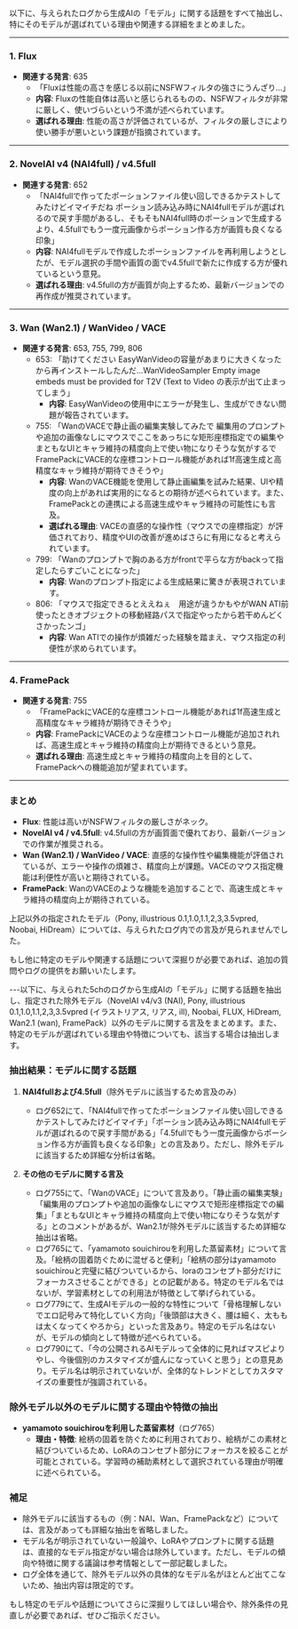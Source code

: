 以下に、与えられたログから生成AIの「モデル」に関する話題をすべて抽出し、特にそのモデルが選ばれている理由や関連する詳細をまとめました。

---

### 1. **Flux**
- **関連する発言**: 635
  - 「Fluxは性能の高さを感じる以前にNSFWフィルタの強さにうんざり…」
  - **内容**: Fluxの性能自体は高いと感じられるものの、NSFWフィルタが非常に厳しく、使いづらいという不満が述べられています。
  - **選ばれる理由**: 性能の高さが評価されているが、フィルタの厳しさにより使い勝手が悪いという課題が指摘されています。

---

### 2. **NovelAI v4 (NAI4full) / v4.5full**
- **関連する発言**: 652
  - 「NAI4fullで作ってたポーションファイル使い回しできるかテストしてみたけどイマイチだね ポーション読み込み時にNAI4fullモデルが選ばれるので戻す手間があるし、そもそもNAI4full時のポーションで生成するより、4.5fullでもう一度元画像からポーション作る方が画質も良くなる印象」
  - **内容**: NAI4fullモデルで作成したポーションファイルを再利用しようとしたが、モデル選択の手間や画質の面でv4.5fullで新たに作成する方が優れているという意見。
  - **選ばれる理由**: v4.5fullの方が画質が向上するため、最新バージョンでの再作成が推奨されています。

---

### 3. **Wan (Wan2.1) / WanVideo / VACE**
- **関連する発言**: 653, 755, 799, 806
  - 653: 「助けてください EasyWanVideoの容量があまりに大きくなったから再インストールしたんだ…WanVideoSampler Empty image embeds must be provided for T2V (Text to Video の表示が出て止まってしまう」
    - **内容**: EasyWanVideoの使用中にエラーが発生し、生成ができない問題が報告されています。
  - 755: 「WanのVACEで静止画の編集実験してみたで 編集用のプロンプトや追加の画像なしにマウスでここをあっちにな矩形座標指定での編集や まともなUIとキャラ維持の精度向上で使い物になりそうな気がするで FramePackにVACE的な座標コントロール機能があれば1f高速生成と高精度なキャラ維持が期待できそうや」
    - **内容**: WanのVACE機能を使用して静止画編集を試みた結果、UIや精度の向上があれば実用的になるとの期待が述べられています。また、FramePackとの連携による高速生成やキャラ維持の可能性にも言及。
    - **選ばれる理由**: VACEの直感的な操作性（マウスでの座標指定）が評価されており、精度やUIの改善が進めばさらに有用になると考えられています。
  - 799: 「Wanのプロンプトで胸のある方がfrontで平らな方がbackって指定したらすごいことになった」
    - **内容**: Wanのプロンプト指定による生成結果に驚きが表現されています。
  - 806: 「マウスで指定できるとええねぇ　用途が違うかもやがWAN ATI前使ったときオブジェクトの移動経路パスで指定やったから若干めんどくさかったンゴ」
    - **内容**: Wan ATIでの操作が煩雑だった経験を踏まえ、マウス指定の利便性が求められています。

---

### 4. **FramePack**
- **関連する発言**: 755
  - 「FramePackにVACE的な座標コントロール機能があれば1f高速生成と高精度なキャラ維持が期待できそうや」
  - **内容**: FramePackにVACEのような座標コントロール機能が追加されれば、高速生成とキャラ維持の精度向上が期待できるという意見。
  - **選ばれる理由**: 高速生成とキャラ維持の精度向上を目的として、FramePackへの機能追加が望まれています。

---

### まとめ
- **Flux**: 性能は高いがNSFWフィルタの厳しさがネック。
- **NovelAI v4 / v4.5full**: v4.5fullの方が画質面で優れており、最新バージョンでの作業が推奨される。
- **Wan (Wan2.1) / WanVideo / VACE**: 直感的な操作性や編集機能が評価されているが、エラーや操作の煩雑さ、精度向上が課題。VACEのマウス指定機能は利便性が高いと期待されている。
- **FramePack**: WanのVACEのような機能を追加することで、高速生成とキャラ維持の精度向上が期待されている。

上記以外の指定されたモデル（Pony, illustrious 0.1,1.0,1.1,2,3,3.5vpred, Noobai, HiDream）については、与えられたログ内での言及が見られませんでした。

もし他に特定のモデルや関連する話題について深掘りが必要であれば、追加の質問やログの提供をお願いいたします。

---以下に、与えられた5chのログから生成AIの「モデル」に関する話題を抽出し、指定された除外モデル（NovelAI v4/v3 (NAI), Pony, illustrious 0.1,1.0,1.1,2,3,3.5vpred (イラストリアス, リアス, ill), Noobai, FLUX, HiDream, Wan2.1 (wan), FramePack）以外のモデルに関する言及をまとめます。また、特定のモデルが選ばれている理由や特徴についても、該当する場合は抽出します。

### 抽出結果：モデルに関する話題

1. **NAI4fullおよび4.5full**（除外モデルに該当するため言及のみ）
   - ログ652にて、「NAI4fullで作ってたポーションファイル使い回しできるかテストしてみたけどイマイチ」「ポーション読み込み時にNAI4fullモデルが選ばれるので戻す手間がある」「4.5fullでもう一度元画像からポーション作る方が画質も良くなる印象」との言及あり。ただし、除外モデルに該当するため詳細な分析は省略。

2. **その他のモデルに関する言及**
   - ログ755にて、「WanのVACE」について言及あり。「静止画の編集実験」「編集用のプロンプトや追加の画像なしにマウスで矩形座標指定での編集」「まともなUIとキャラ維持の精度向上で使い物になりそうな気がする」とのコメントがあるが、Wan2.1が除外モデルに該当するため詳細な抽出は省略。
   - ログ765にて、「yamamoto souichirouを利用した蒸留素材」について言及。「絵柄の固着防ぐために混ぜると便利」「絵柄の部分はyamamoto souichirouと完璧に結びついているから、loraのコンセプト部分だけにフォーカスさせることができる」との記載がある。特定のモデル名ではないが、学習素材としての利用法が特徴として挙げられている。
   - ログ779にて、生成AIモデルの一般的な特性について「骨格理解しないでエロ記号みて特化していく方向」「後頭部は大きく、腰は細く、太ももは太くなってくやろから」といった言及あり。特定のモデル名はないが、モデルの傾向として特徴が述べられている。
   - ログ790にて、「今の公開されるAIモデルって全体的に見ればマスピよりやし、今後個別のカスタマイズが盛んになっていくと思う」との意見あり。モデル名は明示されていないが、全体的なトレンドとしてカスタマイズの重要性が強調されている。

### 除外モデル以外のモデルに関する理由や特徴の抽出
- **yamamoto souichirouを利用した蒸留素材**（ログ765）
  - **理由・特徴**: 絵柄の固着を防ぐために利用されており、絵柄がこの素材と結びついているため、LoRAのコンセプト部分にフォーカスを絞ることが可能とされている。学習時の補助素材として選択されている理由が明確に述べられている。

### 補足
- 除外モデルに該当するもの（例：NAI、Wan、FramePackなど）については、言及があっても詳細な抽出を省略しました。
- モデル名が明示されていない一般論や、LoRAやプロンプトに関する話題は、直接的なモデル指定がない場合は除外しています。ただし、モデルの傾向や特徴に関する議論は参考情報として一部記載しました。
- ログ全体を通じて、除外モデル以外の具体的なモデル名がほとんど出てこないため、抽出内容は限定的です。

もし特定のモデルや話題についてさらに深掘りしてほしい場合や、除外条件の見直しが必要であれば、ぜひご指示ください。